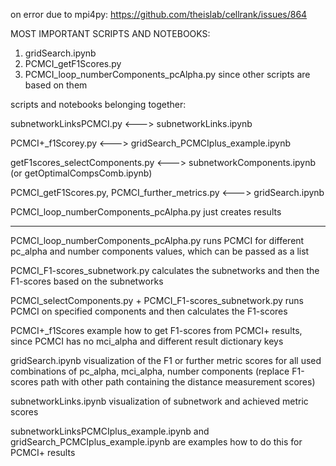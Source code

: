 on error due to mpi4py: https://github.com/theislab/cellrank/issues/864

MOST IMPORTANT SCRIPTS AND NOTEBOOKS:
1) gridSearch.ipynb
2) PCMCI_getF1Scores.py
3) PCMCI_loop_numberComponents_pcAlpha.py
since other scripts are based on them



scripts and notebooks belonging together:

subnetworkLinksPCMCI.py <---> subnetworkLinks.ipynb

PCMCI+_f1Scorey.py <---> gridSearch_PCMCIplus_example.ipynb

getF1scores_selectComponents.py <---> subnetworkComponents.ipynb (or getOptimalCompsComb.ipynb)

PCMCI_getF1Scores.py, PCMCI_further_metrics.py <---> gridSearch.ipynb

PCMCI_loop_numberComponents_pcAlpha.py just creates results


----------------------------------------------------


PCMCI_loop_numberComponents_pcAlpha.py runs PCMCI for different pc_alpha and number components values, which can be passed as a list

PCMCI_F1-scores_subnetwork.py calculates the subnetworks and then the F1-scores based on the subnetworks

PCMCI_selectComponents.py + PCMCI_F1-scores_subnetwork.py runs PCMCI on specified components and then calculates the F1-scores


PCMCI+_f1Scores example how to get F1-scores from PCMCI+ results, since PCMCI has no mci_alpha and different result dictionary keys



gridSearch.ipynb visualization of the F1 or further metric scores for all used combinations of pc_alpha, mci_alpha, number components (replace F1-scores path with other path containing the distance measurement scores)

subnetworkLinks.ipynb visualization of subnetwork and achieved metric scores

subnetworkLinksPCMCIplus_example.ipynb and gridSearch_PCMCIplus_example.ipynb are examples how to do this for PCMCI+ results

